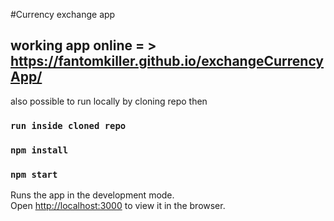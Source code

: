 #Currency exchange app

## working app online = > https://fantomkiller.github.io/exchangeCurrencyApp/

also possible to run locally by cloning repo then
### `run inside cloned repo`
### `npm install`
### `npm start`

Runs the app in the development mode.<br />
Open [http://localhost:3000](http://localhost:3000) to view it in the browser.

